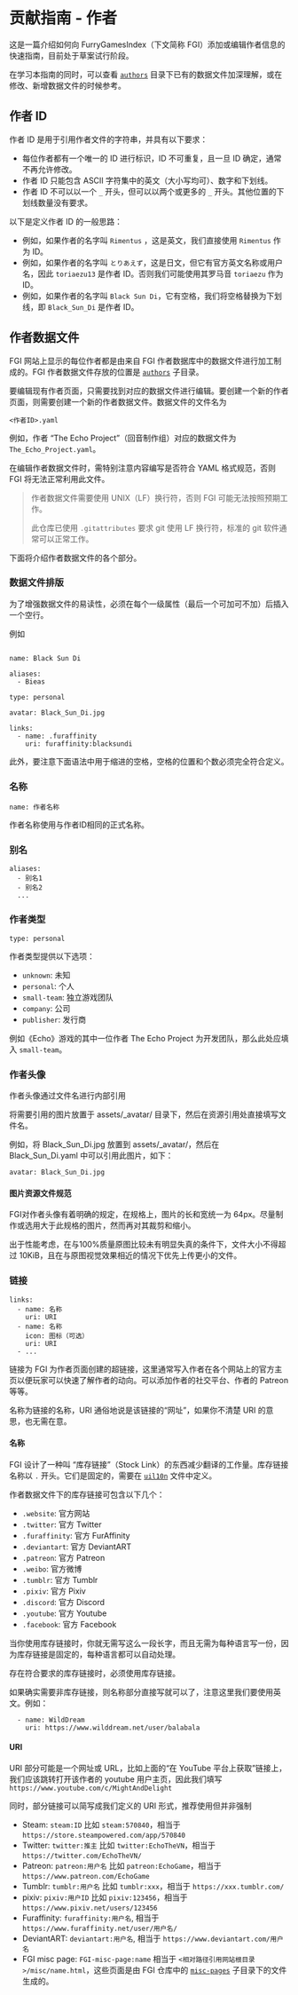 # 贡献指南 - 作者

这是一篇介绍如何向 FurryGamesIndex（下文简称 FGI）添加或编辑作者信息的快速指南，目前处于草案试行阶段。

在学习本指南的同时，可以查看 [`authors`](https://github.com/FurryGamesIndex/games/tree/master/authors) 目录下已有的数据文件加深理解，或在修改、新增数据文件的时候参考。

## 作者 ID

作者 ID 是用于引用作者文件的字符串，并具有以下要求：

- 每位作者都有一个唯一的 ID 进行标识，ID 不可重复，且一旦 ID 确定，通常不再允许修改。
- 作者 ID 只能包含 ASCII 字符集中的英文（大小写均可）、数字和下划线。
- 作者 ID 不可以以一个 `_` 开头，但可以以两个或更多的 `_` 开头。其他位置的下划线数量没有要求。

以下是定义作者 ID 的一般思路：

- 例如，如果作者的名字叫 `Rimentus` ，这是英文，我们直接使用 `Rimentus` 作为 ID。
- 例如，如果作者的名字叫 `とりあえず`，这是日文，但它有官方英文名称或用户名，因此 `toriaezu13` 是作者 ID。否则我们可能使用其罗马音 `toriaezu` 作为 ID。
- 例如，如果作者的名字叫 `Black Sun Di`，它有空格，我们将空格替换为下划线，即 `Black_Sun_Di` 是作者 ID。

## 作者数据文件

FGI 网站上显示的每位作者都是由来自 FGI 作者数据库中的数据文件进行加工制成的。FGI 作者数据文件存放的位置是 [`authors`](https://github.com/FurryGamesIndex/games/tree/master/authors) 子目录。

要编辑现有作者页面，只需要找到对应的数据文件进行编辑。要创建一个新的作者页面，则需要创建一个新的作者数据文件。数据文件的文件名为

```
<作者ID>.yaml
```

例如，作者 “The Echo Project”（回音制作组）对应的数据文件为 `The_Echo_Project.yaml`。

在编辑作者数据文件时，需特别注意内容编写是否符合 YAML 格式规范，否则 FGI 将无法正常利用此文件。

> 作者数据文件需要使用 UNIX（LF）换行符，否则 FGI 可能无法按照预期工作。
>
> 此仓库已使用 `.gitattributes` 要求 git 使用 LF 换行符，标准的 git 软件通常可以正常工作。

下面将介绍作者数据文件的各个部分。

### 数据文件排版

为了增强数据文件的易读性，必须在每个一级属性（最后一个可加可不加）后插入一个空行。

例如

```

name: Black Sun Di

aliases:
  - Bieas

type: personal

avatar: Black_Sun_Di.jpg

links:
  - name: .furaffinity
    uri: furaffinity:blacksundi

```

此外，要注意下面语法中用于缩进的空格，空格的位置和个数必须完全符合定义。

### 名称

```
name: 作者名称
```

作者名称使用与作者ID相同的正式名称。

### 别名

```
aliases:
  - 别名1
  - 别名2
  ...
```

### 作者类型

```
type: personal
```

作者类型提供以下选项：

- `unknown`: 未知
- `personal`: 个人
- `small-team`: 独立游戏团队
- `company`: 公司
- `publisher`: 发行商

例如《Echo》游戏的其中一位作者 The Echo Project 为开发团队，那么此处应填入 `small-team`。

### 作者头像

作者头像通过文件名进行内部引用

将需要引用的图片放置于 assets/_avatar/ 目录下，然后在资源引用处直接填写文件名。

例如，将 Black_Sun_Di.jpg 放置到 assets/_avatar/，然后在 Black_Sun_Di.yaml 中可以引用此图片，如下：

```
avatar: Black_Sun_Di.jpg
```

#### 图片资源文件规范

FGI对作者头像有着明确的规定，在规格上，图片的长和宽统一为 64px。尽量制作或选用大于此规格的图片，然而再对其裁剪和缩小。

出于性能考虑，在与100%质量原图比较未有明显失真的条件下，文件大小不得超过 10KiB，且在与原图视觉效果相近的情况下优先上传更小的文件。

### 链接

```
links:
  - name: 名称
    uri: URI
  - name: 名称
    icon: 图标（可选）
    uri: URI
  - ...
```

链接为 FGI 为作者页面创建的超链接，这里通常写入作者在各个网站上的官方主页以便玩家可以快速了解作者的动向。可以添加作者的社交平台、作者的 Patreon 等等。

名称为链接的名称，URI 通俗地说是该链接的“网址”，如果你不清楚 URI 的意思，也无需在意。

#### 名称

FGI 设计了一种叫 “库存链接”（Stock Link）的东西减少翻译的工作量。库存链接名称以 `.` 开头。它们是固定的，需要在 [`uil10n`](https://github.com/FurryGamesIndex/games/tree/master/uil10n) 文件中定义。

作者数据文件下的库存链接可包含以下几个：

- `.website`: 官方网站
- `.twitter`: 官方 Twitter
- `.furaffinity`: 官方 FurAffinity
- `.deviantart`: 官方 DeviantART
- `.patreon`: 官方 Patreon
- `.weibo`: 官方微博
- `.tumblr`: 官方 Tumblr
- `.pixiv`: 官方 Pixiv
- `.discord`: 官方 Discord
- `.youtube`: 官方 Youtube
- `.facebook`: 官方 Facebook

当你使用库存链接时，你就无需写这么一段长字，而且无需为每种语言写一份，因为库存链接是固定的，每种语言都可以自动处理。

存在符合要求的库存链接时，必须使用库存链接。

如果确实需要非库存链接，则名称部分直接写就可以了，注意这里我们要使用英文。例如：

```
  - name: WildDream
    uri: https://www.wilddream.net/user/balabala
```

#### URI

URI 部分可能是一个网址或 URL，比如上面的“在 YouTube 平台上获取”链接上，我们应该跳转打开该作者的 youtube 用户主页，因此我们填写 `https://www.youtube.com/c/MightAndDelight`

同时，部分链接可以简写成我们定义的 URI 形式，推荐使用但并非强制

- Steam: `steam:ID` 比如 `steam:570840`，相当于 `https://store.steampowered.com/app/570840`
- Twitter: `twitter:推主` 比如 `twitter:EchoTheVN`，相当于 `https://twitter.com/EchoTheVN/`
- Patreon: `patreon:用户名` 比如 `patreon:EchoGame`，相当于 `https://www.patreon.com/EchoGame`
- Tumblr: `tumblr:用户名` 比如 `tumblr:xxx`，相当于 `https://xxx.tumblr.com/`
- pixiv: `pixiv:用户ID` 比如 `pixiv:123456`，相当于 `https://www.pixiv.net/users/123456`
- Furaffinity: `furaffinity:用户名`, 相当于 `https://www.furaffinity.net/user/用户名/`
- DeviantART: `deviantart:用户名`, 相当于 `https://www.deviantart.com/用户名`
- FGI misc page: `FGI-misc-page:name` 相当于 `<相对路径引用网站根目录>/misc/name.html`，这些页面是由 FGI 仓库中的 [`misc-pages`](https://github.com/FurryGamesIndex/games/tree/master/misc-pages) 子目录下的文件生成的。
